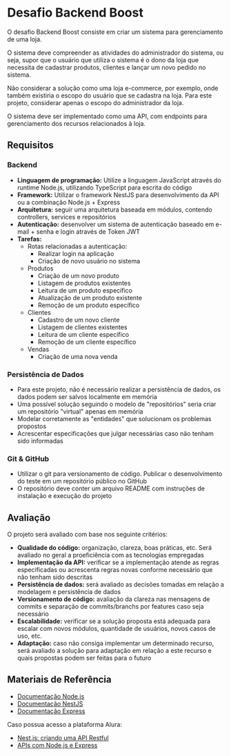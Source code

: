# Desafio Backend Boost

O desafio Backend Boost consiste em criar um sistema para gerenciamento de uma loja.

O sistema deve compreender as atividades do administrador do sistema, ou seja, supor que o usuário que utiliza o sistema é o dono da loja que necessita de cadastrar produtos, clientes e lançar um novo pedido no sistema.

Não considerar a solução como uma loja e-commerce, por exemplo, onde também existiria o escopo do usuário que se cadastra na loja. Para este projeto, considerar apenas o escopo do administrador da loja.

O sistema deve ser implementado como uma API, com endpoints para gerenciamento dos recursos relacionados à loja.

## Requisitos

### Backend

- **Linguagem de programação:** Utilize a linguagem JavaScript através do runtime Node.js, utilizando TypeScript para escrita do código
- **Framework:** Utilizar o framework NestJS para desenvolvimento da API ou a combinação Node.js + Express
- **Arquitetura:** seguir uma arquitetura baseada em módulos, contendo controllers, services e repositórios
- **Autenticação:** desenvolver um sistema de autenticação baseado em e-mail + senha e login através de Token JWT
- **Tarefas:**
  - Rotas relacionadas a autenticação:
    - Realizar login na aplicação
    - Criação de novo usuário no sistema
  - Produtos
    - Criação de um novo produto
    - Listagem de produtos existentes
    - Leitura de um produto específico
    - Atualização de um produto existente
    - Remoção de um produto específico
  - Clientes
    - Cadastro de um novo cliente
    - Listagem de clientes existentes
    - Leitura de um cliente específico
    - Remoção de um cliente específico
  - Vendas
    - Criação de uma nova venda

### Persistência de Dados

- Para este projeto, não é necessário realizar a persistência de dados, os dados podem ser salvos localmente em memória
- Uma possível solução seguindo o modelo de "repositórios" seria criar um repositório "virtual" apenas em memória
- Modelar corretamente as "entidades" que solucionam os problemas propostos
- Acrescentar especificações que julgar necessárias caso não tenham sido informadas

### Git & GitHub

- Utilizar o git para versionamento de código. Publicar o desenvolvimento do teste em um repositório público no GitHub
- O repositório deve conter um arquivo README com instruções de instalação e execução do projeto

## Avaliação

O projeto será avaliado com base nos seguinte critérios:

- **Qualidade do código:** organização, clareza, boas práticas, etc. Será avaliado no geral a proeficiência com as tecnologias empregadas
- **Implementação da API:** verificar se a implementação atende as regras especificadas ou acrescenta regras novas conforme necessário que não tenham sido descritas
- **Persistência de dados:** será avaliado as decisões tomadas em relação a modelagem e persistência de dados
- **Versionamento de código:** avaliação da clareza nas mensagens de commits e separação de commits/branchs por features caso seja necessário
- **Escalabilidade:** verificar se a solução proposta está adequada para escalar com novos módulos, quantidade de usuários, novos casos de uso, etc.
- **Adaptação:** caso não consiga implementar um determinado recurso, será avaliado a solução para adaptação em relação a este recurso e quais propostas podem ser feitas para o futuro

## Materiais de Referência

- [Documentação Node.js](https://nodejs.org/en)
- [Documentação NestJS](https://nestjs.com/)
- [Documentação Express](https://expressjs.com/)

Caso possua acesso a plataforma Alura:

- [Nest.js: criando uma API Restful](https://cursos.alura.com.br/course/nestjs-criando-api-resftul)
- [APIs com Node.js e Express](https://cursos.alura.com.br/formacao-node-js-express)
